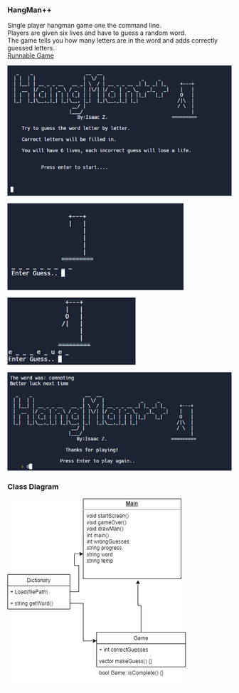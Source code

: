 ### HangMan++
 Single player hangman game one the command line.<br/>
 Players are given six lives and have to guess a random word.<br/>
 The game tells you how many letters are in the word and adds correctly guessed letters.<br/>
[Runnable Game](https://replit.com/@ISAACZABRISKIE/Main#Main.cpp)

![alt text](https://github.com/IsaacZab/HangMan/blob/main/images/hangManpic1.PNG)

![alt text](https://github.com/IsaacZab/HangMan/blob/main/images/gamePlay.PNG)

![alt text](https://github.com/IsaacZab/HangMan/blob/main/images/pic2.PNG)

![alt text](https://github.com/IsaacZab/HangMan/blob/main/images/GameOVer.PNG)

### Class Diagram
![alt text](https://github.com/IsaacZab/HangMan/blob/main/images/Untitled%20Diagram.drawio.png)
